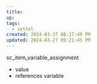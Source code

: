 ```yaml
---
title:
up: 
tags:
  - zettel
created: 2024-03-27 08:17:49 PM
updated: 2024-03-27 09:21:45 PM
---
```

sc_item_variable_assignment
- value
- references variable 